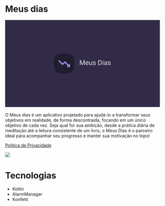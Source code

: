 # Meus dias

![meusdias-banner](https://raw.githubusercontent.com/deyvidandrades/MeusDias/master/src/main/meusdias-banner.png)

O Meus dias é um aplicativo projetado para ajudá-lo a transformar seus objetivos em realidade, de forma descontraida, focando em um único objetivo de cada vez. Seja qual for sua ambição, desde a prática diária de meditação até a leitura consistente de um livro, o Meus Dias é o parceiro ideal para acompanhar seu progresso e manter sua motivação no topo!

[Politica de Privacidade](politica_privacidade.md)

<a href="https://play.google.com/store/apps/details?id=com.deyvidandrades.meusdias" target="_blank">
  <img src="https://play.google.com/intl/en_us/badges/static/images/badges/en_badge_web_generic.png" width="200">
</a>

# Tecnologias
* Kotlin
* AlarmManager
* Konfetti
